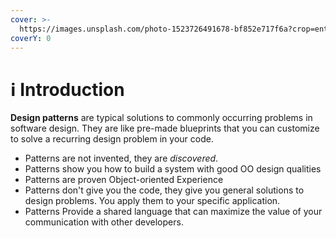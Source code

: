 ```yaml
---
cover: >-
  https://images.unsplash.com/photo-1523726491678-bf852e717f6a?crop=entropy&cs=srgb&fm=jpg&ixid=MnwxOTcwMjR8MHwxfHNlYXJjaHwyfHxkZXNpZ258ZW58MHx8fHwxNjQ0MjE5OTUy&ixlib=rb-1.2.1&q=85
coverY: 0
---
```


# ℹ️ Introduction

**Design patterns** are typical solutions to commonly occurring problems in software design. They are like pre-made blueprints that you can customize to solve a recurring design problem in your code.

* Patterns are not invented, they are _discovered_.
* Patterns show you how to build a system with good OO design qualities
* Patterns are proven Object-oriented Experience
* Patterns don't give you the code, they give you general solutions to design problems. You apply them to your specific application.
* Patterns Provide a shared language that can maximize the value of your communication with other developers.
